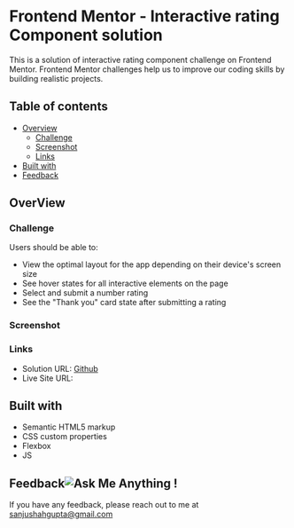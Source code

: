 # Frontend Mentor - Interactive rating Component solution
This is a solution of interactive rating component challenge on Frontend Mentor. Frontend Mentor challenges help us to improve our coding skills by building realistic projects.

## Table of contents
- [Overview](#overview)
  - [Challenge](#Challenge)
  - [Screenshot](#screenshot)
  - [Links](#links)
- [Built with](#built-with)
- [Feedback](#feedback)

## OverView
### Challenge
Users should be able to:

- View the optimal layout for the app depending on their device's screen size
- See hover states for all interactive elements on the page
- Select and submit a number rating
- See the "Thank you" card state after submitting a rating

### Screenshot


### Links
- Solution URL: [Github](https://github.com/sanjushahgupta/frontend-mentor-interactive-rating)
- Live Site URL:

## Built with
- Semantic HTML5 markup
- CSS custom properties
- Flexbox
- JS

## Feedback![Ask Me Anything !](https://img.shields.io/badge/Ask%20me-anything-1abc9c.svg)
If you have any feedback, please reach out to me at sanjushahgupta@gmail.com

